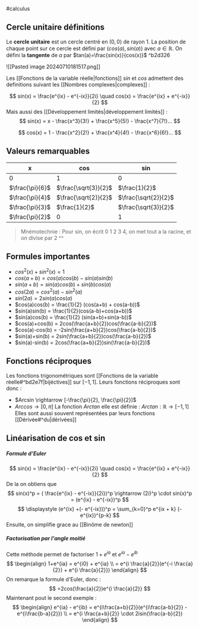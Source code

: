 #calculus 
## Cercle unitaire définitions
Le **cercle unitaire** est un cercle centré en $(0,0)$ de rayon $1$. La position de chaque point sur ce cercle est défini par $(cos (a), sin (a))$ avec $a \in \mathbb{R}$. On défini la **tangente** de $a$ par $tan(a)=\frac{sin(x)}{cos(x)}$ ^b2d326

![[Pasted image 20240710181517.png]]

Les [[Fonctions de la variable réelle|fonctions]] $sin$ et $cos$ admettent des definitions suivant les [[Nombres complexes|complexes]] :

$$
sin(x) = \frac{e^{ix} - e^{-ix}}{2i} \quad
cos(x) = \frac{e^{ix} + e^{-ix}}{2}
$$
Mais aussi des [[Développement limités|développement limités]] :
$$
sin(x) = x - \frac{x^3}{3!} + \frac{x^5}{5!} - \frac{x^7}{7!}...
$$

$$
cos(x) = 1 - \frac{x^2}{2!} + \frac{x^4}{4!} - \frac{x^6}{6!}...
$$

## Valeurs remarquables

| x               | cos                  | sin                  |
| --------------- | -------------------- | -------------------- |
| $0$             | $1$                  | $0$                  |
| $\frac{\pi}{6}$ | $\frac{\sqrt{3}}{2}$ | $\frac{1}{2}$        |
| $\frac{\pi}{4}$ | $\frac{\sqrt{2}}{2}$ | $\frac{\sqrt{2}}{2}$ |
| $\frac{\pi}{3}$ | $\frac{1}{2}$        | $\frac{\sqrt{3}}{2}$ |
| $\frac{\pi}{2}$ | $0$                  | 1                    |
>Mnémotechnie : Pour sin, on écrit 0 1 2 3 4, on met tout a la racine, et on divise par 2 ^^ 

## Formules importantes
- $cos^2(x) + sin^2(x) =  1$
- $cos(a+b) = cos(a)cos(b) - sin(a)sin(b)$
- $sin(a+b) = sin(a)cos(b) + sin(b)cos(a)$
- $cos(2a) = cos^2(a)-sin^2(a)$
- $sin(2a) = 2sin(a)cos(a)$
- $cos(a)cos(b) = \frac{1}{2} (cos(a+b) + cos(a-b))$
- $sin(a)sin(b) = \frac{1}{2}(cos(a-b)+cos(a+b))$
- $sin(a)cos(b) = \frac{1}{2} (sin(a+b)+sin(a-b))$
- $cos(a)+cos(b) = 2cos(\frac{a+b}{2})cos(\frac{a-b}{2})$
- $cos(a)-cos(b) = -2sin(\frac{a+b}{2})cos(\frac{a-b}{2})$
- $sin(a)+sin(b) = 2sin(\frac{a+b}{2})cos(\frac{a-b}{2})$
- $sin(a)-sin(b) = 2cos(\frac{a+b}{2})sin(\frac{a-b}{2})$

## Fonctions réciproques
Les fonctions trigonométriques sont [[Fonctions de la variable réelle#^bd2e7f|bijéctives]] sur $[-1,1]$. Leurs fonctions réciproques sont donc :
- $Arcsin \rightarrow [-\frac{\pi}{2}, \frac{\pi}{2}]$
- $Arccos \rightarrow [0, \pi]$
La fonction $Arctan$ elle est définie : $Arctan : \mathbb{R} \rightarrow [-1,1]$
Elles sont aussi souvent représentées par leurs fonctions [[Dérivée#^du|dérivées]]

## Linéarisation de cos et sin
##### Formule d'Euler
$$
sin(x) = \frac{e^{ix} - e^{-ix}}{2i} \quad
cos(x) = \frac{e^{ix} + e^{-ix}}{2}
$$
De la on obtiens que  
$$
sin(x)^p = ( \frac{e^{ix} - e^{-ix}}{2i})^p \rightarrow
(2i)^p \cdot sin(x)^p = (e^{ix} - e^{-ix})^p
$$
$$
\displaystyle (e^{ix} +(- e^{-ix}))^p = \sum_{k=0}^p e^{ix + k} (-e^{ix})^{p-k}
$$
Ensuite, on simplifie grace au [[Binôme de newton]]

##### Factorisation par l'angle moitié
Cette méthode permet de factoriser $1 + e^{ia}$ et $e^{ia} - e^{ib}$
$$
\begin{align}
1+e^{ia} = e^{i0} + e^{ia} \\
= e^{i \frac{a}{2}}(e^{-i \frac{a}{2}} + e^{i \frac{a}{2}})
\end{align}
$$
On remarque la formule d'Euler, donc :
$$
=2cos(\frac{a}{2})e^{i \frac{a}{2}}
$$
Maintenant pout le second exemple : 
$$
\begin{align}
e^{ia} - e^{ib} = e^{i\frac{a+b}{2}}(e^{i\frac{a-b}{2}} - e^{i\frac{b-a}{2}}) \\
= e^{i \frac{a+b}{2}} \cdot 2isin(\frac{a-b}{2})
\end{align}
$$